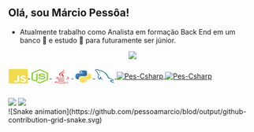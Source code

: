## Olá, sou Márcio Pessôa!
  - Atualmente trabalho como Analista em formação Back End em um banco 🏦 e estudo 📔 para futuramente ser júnior.
<div align="center">
  <a href="https://github.com/pessoamarcio">
  <img height="180em" src="https://github-readme-stats.vercel.app/api?username=pessoamarcio&show_icons=true&theme=gruvbox&include_all_commits=true&count_private=true"/>
</div>
<div style="display: inline_block"><br>
  <img align="center" alt="Pes-Js" height="30" width="40" src="https://raw.githubusercontent.com/devicons/devicon/master/icons/javascript/javascript-plain.svg">
  <img align="center" alt="Pes-NodeJS" height="30" width="40" src="https://raw.githubusercontent.com/devicons/devicon/master/icons/nodejs/nodejs-plain.svg">
  <img align="center" alt="Pes-Java" height="30" width="40" src="https://raw.githubusercontent.com/devicons/devicon/master/icons/java/java-plain.svg">
  <img align="center" alt="Pes-Python" height="30" width="40" src="https://raw.githubusercontent.com/devicons/devicon/master/icons/python/python-original.svg">
  <img align="center" alt="Pes-Csharp" height="30" width="40" src="https://raw.githubusercontent.com/devicons/devicon/master/icons/mysql/mysql-plain.svg">
  <img align="center" alt="Pes-Csharp" height="30" width="40" src="https://cdn.jsdelivr.net/gh/devicons/devicon/icons/amazonwebservices/amazonwebservices-original.svg"/>
  <img align="center" alt="Pes-Csharp" height="30" width="40" src="https://cdn.jsdelivr.net/gh/devicons/devicon/icons/github/github-original.svg"/>
</div>
  
  ##
 
<div> 
   <a href = "mailto:pessoa-marcio@hotmail.com"><img src="https://img.shields.io/badge/-Hotmail-%23333?style=for-the-badge&logo=hotmail&logoColor=white" target="_blank"></a>
  <a href="https://www.linkedin.com/in/m%C3%A1rcio-pess%C3%B4a-617985144/" target="_blank"><img src="https://img.shields.io/badge/-LinkedIn-%230077B5?style=for-the-badge&logo=linkedin&logoColor=white" target="_blank"></a> 
  </div>
![Snake animation](https://github.com/pessoamarcio/blod/output/github-contribution-grid-snake.svg)
